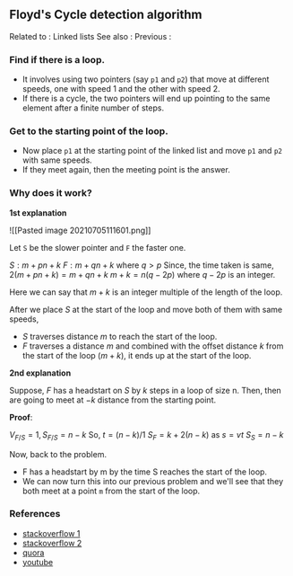 ## Floyd's Cycle detection algorithm

Related to : Linked lists
See also :
Previous :

### Find if there is a loop.
- It involves using two pointers (say `p1` and `p2`) that move at different speeds, one with speed 1 and the other with speed 2. 
- If there is a cycle, the two pointers will end up pointing to the same element after a finite number of steps.

### Get to the starting point of the loop.
- Now place `p1` at the starting point of the linked list and move `p1` and `p2` with same speeds.
- If they meet again, then the meeting point is the answer.

### Why does it work?
 **1st explanation**
 
 ![[Pasted image 20210705111601.png]]
 
 Let `S` be the slower pointer and `F` the faster one.
 
 $S : m+pn+k$
 $F:  m+qn+k$ where $q>p$
 Since, the time taken is same,
 $2(m+pn+k) = m+qn+k$
 $m+k = n(q-2p)$ where $q-2p$ is an integer.
 
 Here we can say that $m+k$ is an integer multiple of the length of the loop.
 
 After we place $S$ at the start of the loop and move both of them with same speeds,
 - $S$ traverses distance $m$ to reach the start of the loop.
 - $F$ traverses a distance $m$ and combined with the offset distance $k$ from the start of the loop ($m+k$), it ends up at the start of the loop.

 **2nd explanation**

Suppose, $F$ has a headstart on $S$ by $k$ steps in a loop of size n.
Then, then are going to meet at $-k$ distance from the starting point.

__Proof__: 

$V_{F/S} = 1 , S_{F/S} = n-k$
So,
$t = (n-k)/1$
$S_{F} = k+2(n-k)$ as $s = vt$
$S_{S} = n-k$

Now, back to the problem.
- F has a headstart by m by the time S reaches the start of the loop.
- We can now turn this into our previous problem and we'll see that they both meet at a point `m` from the start of the loop.
### References
- [stackoverflow 1](https://stackoverflow.com/questions/5607292/interview-remove-loop-in-linked-list-java)
- [stackoverflow 2](https://stackoverflow.com/questions/3952805/proof-of-detecting-the-start-of-cycle-in-linked-list)
- [quora](https://www.quora.com/How-does-Floyds-cycle-finding-algorithm-work-How-does-moving-the-tortoise-to-the-beginning-of-the-linked-list-while-keeping-the-hare-at-the-meeting-place-followed-by-moving-both-one-step-at-a-time-make-them-meet-at-starting-point-of-the-cycle)
- [youtube](https://youtu.be/apIw0Opq5nk)